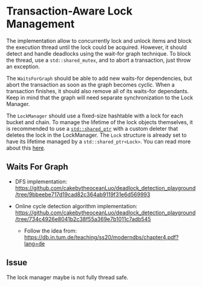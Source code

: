 # Transaction-Aware Lock Management

The implementation allow to concurrently lock and unlock items and block the execution thread until the lock 
could be acquired.
However, it should detect and handle deadlocks using the wait-for graph technique.
To block the thread, use a `std::shared_mutex`, and to abort a transaction, just throw an exception.

The `WaitsForGraph` should be able to add new waits-for dependencies, but abort the transaction as soon as the graph
becomes cyclic.
When a transaction finishes, it should also remove all of its waits-for dependants.
Keep in mind that the graph will need separate synchronization to the Lock Manager.

The `LockManager` should use a fixed-size hashtable with a lock for each bucket and chain.
To manage the lifetime of the lock objects themselves, it is recommended to use a [`std::shared_ptr`](https://en.cppreference.com/w/cpp/memory/shared_ptr/shared_ptr)
with a custom deleter that deletes the lock in the LockManager.
The `Lock` structure is already set to have its lifetime managed by a `std::shared_ptr<Lock>`.
You can read more about this [here](https://en.cppreference.com/w/cpp/memory/enable_shared_from_this).

## Waits For Graph

- DFS implementation: https://github.com/cakebytheoceanLuo/deadlock_detection_playground/tree/9bbeebe717d19cad82c364ab9119f31e6d569993

- Online cycle detection algorithm implementation: https://github.com/cakebytheoceanLuo/deadlock_detection_playground/tree/734c4926e8041b2c38f55a369e7b1011c7adb545
  - Follow the idea from: https://db.in.tum.de/teaching/ss20/moderndbs/chapter4.pdf?lang=de
  
## Issue

The lock manager maybe is not fully thread safe.